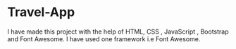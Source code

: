 # Travel-App        
I have made this project with the help of HTML, CSS , JavaScript , Bootstrap and Font Awesome.
I have used one framework i.e Font Awesome. 
